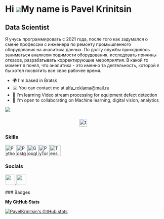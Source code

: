 Hi ![](https://user-images.githubusercontent.com/18350557/176309783-0785949b-9127-417c-8b55-ab5a4333674e.gif)My name is Pavel Krinitsin
=======================================================================================================================================

Data Scientist
--------------

Я учусь программировать с 2021 года, после того как задумался о смене профессии с инженера по ремонту промышленного оборудования на аналитика данных. По долгу службы приходилось заниматься анализом ходимости оборудования, исследовать причины отказов, разрабатывать корректирующие мероприятия. В какой то момент я понял, что аналитика - это именно та деятельность, которой я бы хотел посвятить все свое рабочее время.

* 🌍  I'm based in Bratsk
* ✉️  You can contact me at [alfa\_reklama@mail.ru](mailto:alfa_reklama@mail.ru)
* 🧠  I'm learning Video stream processing for equipment defect detection
* 🤝  I'm open to collaborating on Machine learning, digital vision, analytics

<a href="https://www.github.com/PavelKrinitsin" target="_blank" rel="noreferrer"><img
src="https://img.shields.io/github/followers/PavelKrinitsin?logo=github&style=for-the-badge&color=0891b2&labelColor=1c1917" /></a>
###
<div align="center">
   <a href="https://t.me/PKrinitsin" target="_blank">
    <img src="https://img.shields.io/static/v1?message=Telegram&logo=telegram&label=&color=2CA5E0&logoColor=white&labelColor=&style=for-the-badge" height="25" alt="telegram logo"  />
  </a>
</div>


### Skills

<p align="left">
<a href="https://www.python.org/" target="_blank" rel="noreferrer"><img src="https://raw.githubusercontent.com/danielcranney/readme-generator/main/public/icons/skills/python-colored.svg" width="36" height="36" alt="Python" /></a><a href="https://www.postgresql.org/" target="_blank" rel="noreferrer"><img src="https://raw.githubusercontent.com/danielcranney/readme-generator/main/public/icons/skills/postgresql-colored.svg" width="36" height="36" alt="PostgreSQL" /></a><a href="https://cloud.google.com/" target="_blank" rel="noreferrer"><img src="https://raw.githubusercontent.com/danielcranney/readme-generator/main/public/icons/skills/googlecloud-colored.svg" width="36" height="36" alt="Google Cloud" /></a><a href="https://pytorch.org/" target="_blank" rel="noreferrer"><img src="https://raw.githubusercontent.com/danielcranney/readme-generator/main/public/icons/skills/pytorch-colored.svg" width="36" height="36" alt="PyTorch" /></a><a href="https://www.tensorflow.org/" target="_blank" rel="noreferrer"><img src="https://raw.githubusercontent.com/danielcranney/readme-generator/main/public/icons/skills/tensorflow-colored.svg" width="36" height="36" alt="TensorFlow" /></a>
</p>

### Socials

<p align="left"> <a href="https://discord.com/users/pavel_krinitsin" target="_blank" rel="noreferrer"> <picture> <source media="(prefers-color-scheme: dark)" srcset="https://raw.githubusercontent.com/danielcranney/readme-generator/main/public/icons/socials/discord-dark.svg" /> <source media="(prefers-color-scheme: light)" srcset="https://raw.githubusercontent.com/danielcranney/readme-generator/main/public/icons/socials/discord.svg" /> <img src="https://raw.githubusercontent.com/danielcranney/readme-generator/main/public/icons/socials/discord.svg" width="32" height="32" /> </picture> </a> <a href="https://www.github.com/PavelKrinitsin" target="_blank" rel="noreferrer"> <picture> <source media="(prefers-color-scheme: dark)" srcset="https://raw.githubusercontent.com/danielcranney/readme-generator/main/public/icons/socials/github-dark.svg" /> <source media="(prefers-color-scheme: light)" srcset="https://raw.githubusercontent.com/danielcranney/readme-generator/main/public/icons/socials/github.svg" /> <img src="https://raw.githubusercontent.com/danielcranney/readme-generator/main/public/icons/socials/github.svg" width="32" height="32" /> </picture> </a></p>
### Badges

<b>My GitHub Stats</b>

<a href="http://www.github.com/PavelKrinitsin"><img src="https://github-readme-stats.vercel.app/api?username=PavelKrinitsin&show_icons=true&hide=contribs&count_private=true&title_color=0891b2&text_color=ffffff&icon_color=0891b2&bg_color=1c1917&hide_border=true&show_icons=true" alt="PavelKrinitsin's GitHub stats" /></a>
